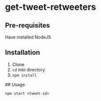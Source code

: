# get-tweet-retweeters

## Pre-requisites

Have installed NodeJS

## Installation

1. Clone
2. `cd` into directory
3. `npm install`

## Usage

`npm start <tweet-id>`
